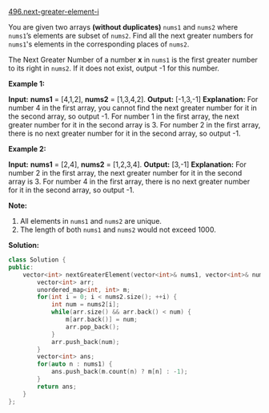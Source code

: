 [496.next-greater-element-i](https://leetcode.com/problems/next-greater-element-i/)  

You are given two arrays **(without duplicates)** `nums1` and `nums2` where `nums1`’s elements are subset of `nums2`. Find all the next greater numbers for `nums1`'s elements in the corresponding places of `nums2`.

The Next Greater Number of a number **x** in `nums1` is the first greater number to its right in `nums2`. If it does not exist, output -1 for this number.

**Example 1:**  

**Input:** **nums1** = \[4,1,2\], **nums2** = \[1,3,4,2\].
**Output:** \[-1,3,-1\]
**Explanation:**
    For number 4 in the first array, you cannot find the next greater number for it in the second array, so output -1.
    For number 1 in the first array, the next greater number for it in the second array is 3.
    For number 2 in the first array, there is no next greater number for it in the second array, so output -1.

**Example 2:**  

**Input:** **nums1** = \[2,4\], **nums2** = \[1,2,3,4\].
**Output:** \[3,-1\]
**Explanation:**
    For number 2 in the first array, the next greater number for it in the second array is 3.
    For number 4 in the first array, there is no next greater number for it in the second array, so output -1.

**Note:**  

1.  All elements in `nums1` and `nums2` are unique.
2.  The length of both `nums1` and `nums2` would not exceed 1000.  



**Solution:**  

```cpp
class Solution {
public:
    vector<int> nextGreaterElement(vector<int>& nums1, vector<int>& nums2) {
        vector<int> arr;
        unordered_map<int, int> m;
        for(int i = 0; i < nums2.size(); ++i) {
            int num = nums2[i];
            while(arr.size() && arr.back() < num) {
                m[arr.back()] = num;
                arr.pop_back();
            }
            arr.push_back(num);
        }
        vector<int> ans;
        for(auto n : nums1) {
            ans.push_back(m.count(n) ? m[n] : -1);
        }
        return ans;
    }
};
```
      